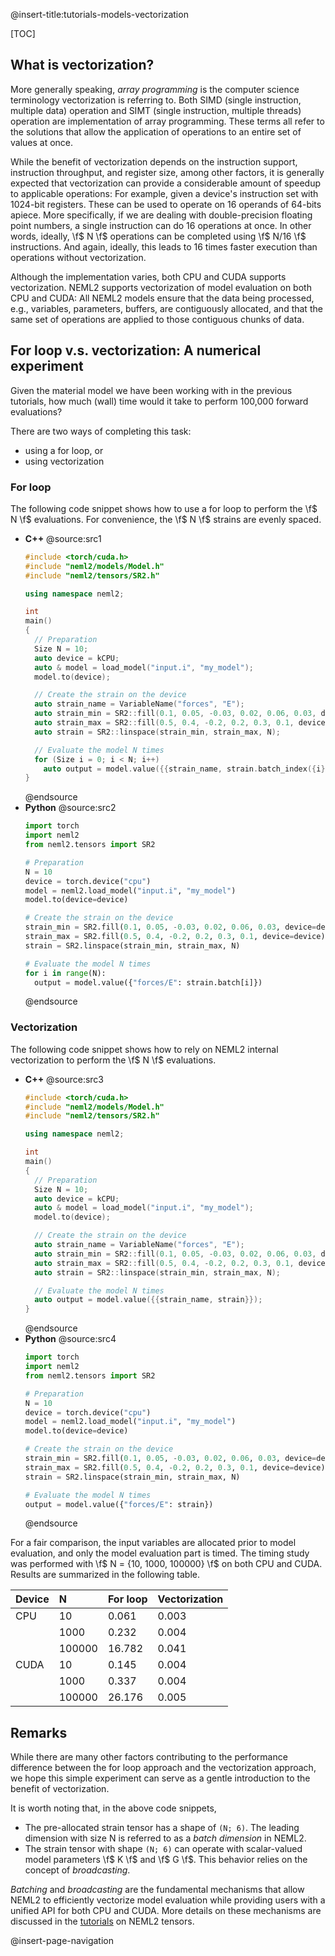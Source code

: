 @insert-title:tutorials-models-vectorization

[TOC]

## What is vectorization?

More generally speaking, *array programming* is the computer science terminology vectorization is referring to. Both SIMD (single instruction, multiple data) operation and SIMT (single instruction, multiple threads) operation are implementation of array programming. These terms all refer to the solutions that allow the application of operations to an entire set of values at once.

While the benefit of vectorization depends on the instruction support, instruction throughput, and register size, among other factors, it is generally expected that vectorization can provide a considerable amount of speedup to applicable operations: For example, given a device's instruction set with 1024-bit registers. These can be used to operate on 16 operands of 64-bits apiece. More specifically, if we are dealing with double-precision floating point numbers, a single instruction can do 16 operations at once. In other words, ideally, \f$ N \f$ operations can be completed using \f$ N/16 \f$ instructions. And again, ideally, this leads to 16 times faster execution than operations without vectorization.

Although the implementation varies, both CPU and CUDA supports vectorization. NEML2 supports vectorization of model evaluation on both CPU and CUDA: All NEML2 models ensure that the data being processed, e.g., variables, parameters, buffers, are contiguously allocated, and that the same set of operations are applied to those contiguous chunks of data.

## For loop v.s. vectorization: A numerical experiment

Given the material model we have been working with in the previous tutorials, how much (wall) time would it take to perform 100,000 forward evaluations?

There are two ways of completing this task:
- using a for loop, or
- using vectorization

### For loop

The following code snippet shows how to use a for loop to perform the \f$ N \f$ evaluations. For convenience, the \f$ N \f$ strains are evenly spaced.

<div class="tabbed">

- <b class="tab-title">C++</b>
  @source:src1
  ```cpp
  #include <torch/cuda.h>
  #include "neml2/models/Model.h"
  #include "neml2/tensors/SR2.h"

  using namespace neml2;

  int
  main()
  {
    // Preparation
    Size N = 10;
    auto device = kCPU;
    auto & model = load_model("input.i", "my_model");
    model.to(device);

    // Create the strain on the device
    auto strain_name = VariableName("forces", "E");
    auto strain_min = SR2::fill(0.1, 0.05, -0.03, 0.02, 0.06, 0.03, device);
    auto strain_max = SR2::fill(0.5, 0.4, -0.2, 0.2, 0.3, 0.1, device);
    auto strain = SR2::linspace(strain_min, strain_max, N);

    // Evaluate the model N times
    for (Size i = 0; i < N; i++)
      auto output = model.value({{strain_name, strain.batch_index({i})}});
  }
  ```
  @endsource
- <b class="tab-title">Python</b>
  @source:src2
  ```python
  import torch
  import neml2
  from neml2.tensors import SR2

  # Preparation
  N = 10
  device = torch.device("cpu")
  model = neml2.load_model("input.i", "my_model")
  model.to(device=device)

  # Create the strain on the device
  strain_min = SR2.fill(0.1, 0.05, -0.03, 0.02, 0.06, 0.03, device=device)
  strain_max = SR2.fill(0.5, 0.4, -0.2, 0.2, 0.3, 0.1, device=device)
  strain = SR2.linspace(strain_min, strain_max, N)

  # Evaluate the model N times
  for i in range(N):
    output = model.value({"forces/E": strain.batch[i]})
  ```
  @endsource

</div>

### Vectorization

The following code snippet shows how to rely on NEML2 internal vectorization to perform the \f$ N \f$ evaluations.

<div class="tabbed">

- <b class="tab-title">C++</b>
  @source:src3
  ```cpp
  #include <torch/cuda.h>
  #include "neml2/models/Model.h"
  #include "neml2/tensors/SR2.h"

  using namespace neml2;

  int
  main()
  {
    // Preparation
    Size N = 10;
    auto device = kCPU;
    auto & model = load_model("input.i", "my_model");
    model.to(device);

    // Create the strain on the device
    auto strain_name = VariableName("forces", "E");
    auto strain_min = SR2::fill(0.1, 0.05, -0.03, 0.02, 0.06, 0.03, device);
    auto strain_max = SR2::fill(0.5, 0.4, -0.2, 0.2, 0.3, 0.1, device);
    auto strain = SR2::linspace(strain_min, strain_max, N);

    // Evaluate the model N times
    auto output = model.value({{strain_name, strain}});
  }
  ```
  @endsource
- <b class="tab-title">Python</b>
  @source:src4
  ```python
  import torch
  import neml2
  from neml2.tensors import SR2

  # Preparation
  N = 10
  device = torch.device("cpu")
  model = neml2.load_model("input.i", "my_model")
  model.to(device=device)

  # Create the strain on the device
  strain_min = SR2.fill(0.1, 0.05, -0.03, 0.02, 0.06, 0.03, device=device)
  strain_max = SR2.fill(0.5, 0.4, -0.2, 0.2, 0.3, 0.1, device=device)
  strain = SR2.linspace(strain_min, strain_max, N)

  # Evaluate the model N times
  output = model.value({"forces/E": strain})
  ```
  @endsource

</div>

For a fair comparison, the input variables are allocated prior to model evaluation, and only the model evaluation part is timed. The timing study was performed with \f$ N = \{10, 1000, 100000\} \f$ on both CPU and CUDA. Results are summarized in the following table.

| Device | N      | For loop | Vectorization |
| :----- | :----- | :------- | :------------ |
| CPU    | 10     | 0.061    | 0.003         |
|        | 1000   | 0.232    | 0.004         |
|        | 100000 | 16.782   | 0.041         |
| CUDA   | 10     | 0.145    | 0.004         |
|        | 1000   | 0.337    | 0.004         |
|        | 100000 | 26.176   | 0.005         |

## Remarks

While there are many other factors contributing to the performance difference between the for loop approach and the vectorization approach, we hope this simple experiment can serve as a gentle introduction to the benefit of vectorization.

It is worth noting that, in the above code snippets,
- The pre-allocated strain tensor has a shape of `(N; 6)`. The leading dimension with size N is referred to as a *batch dimension* in NEML2.
- The strain tensor with shape `(N; 6)` can operate with scalar-valued model parameters \f$ K \f$ and \f$ G \f$. This behavior relies on the concept of *broadcasting*.

*Batching* and *broadcasting* are the fundamental mechanisms that allow NEML2 to efficiently vectorize model evaluation while providing users with a unified API for both CPU and CUDA. More details on these mechanisms are discussed in the [tutorials](#tutorials-tensors) on NEML2 tensors.

@insert-page-navigation
